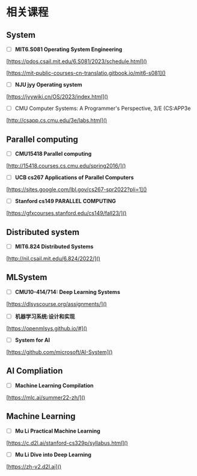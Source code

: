 # 相关课程

## System

* [ ] **MIT6.S081 Operating System Engineering**

[https://pdos.csail.mit.edu/6.S081/2023/schedule.html]()

[https://mit-public-courses-cn-translatio.gitbook.io/mit6-s081]()

* [ ] **NJU jyy Operating system**

[https://jyywiki.cn/OS/2023/index.html]()

* [ ] CMU Computer Systems: A Programmer's Perspective, 3/E (CS:APP3e

[http://csapp.cs.cmu.edu/3e/labs.html]()

## Parallel computing

* [ ] **CMU15418 Parallel computing**

[http://15418.courses.cs.cmu.edu/spring2016/]()

* [ ] **UCB cs267 Applications of Parallel Computers**

[https://sites.google.com/lbl.gov/cs267-spr2022?pli=1]()

* [ ] **Stanford cs149 PARALLEL COMPUTING**

[https://gfxcourses.stanford.edu/cs149/fall23/]()

## Distributed system

* [ ] **MIT6.824 Distributed Systems**

[http://nil.csail.mit.edu/6.824/2022/]()

## MLSystem

* [ ] **CMU10-414/714: Deep Learning Systems**

[https://dlsyscourse.org/assignments/]()

* [ ] **机器学习系统:设计和实现**

[https://openmlsys.github.io/#]()

* [ ] **System for AI**

[https://github.com/microsoft/AI-System]()

## AI Compliation

* [ ] **Machine Learning Compilation**

[https://mlc.ai/summer22-zh/]()

## Machine Learning

* [ ] **Mu Li Practical Machine Learning**

[https://c.d2l.ai/stanford-cs329p/syllabus.html]()

* [ ] **Mu Li Dive into Deep Learning**

[https://zh-v2.d2l.ai]()
